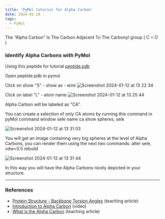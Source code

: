 ```yaml
---
title: 'PyMol tutorial for Alpha Carbon'
date: 2024-01-24
tags:
  - PyMol
---
```

The “Alpha Carbon” Is The Carbon Adjacent To The Carbonyl group ( C = O )

### Identify Alpha Carbons with PyMol

Using this peptide for tutorial
[peptide.pdb](../files/peptide.pdb)

Open peptide.pdb in pymol

Click on show "S" - show as - wire
![Screenshot 2024-01-12 at 13 22 34](https://github.com/simoneatt11/simoneatt11.github.io/assets/61795621/105dd5d1-876e-4f46-a1c5-5ac7ba04eb68)

Click on label "L" - atom name
![Screenshot 2024-01-12 at 13 25 44](https://github.com/simoneatt11/simoneatt11.github.io/assets/61795621/1af15be4-00ed-410d-ae4e-98de2417aa63)

Alpha Carbon will be labeled as "CA".

You can create a selection of only CA atoms by running this command in pyMol command window
sele name ca
show spheres, sele

![Screenshot 2024-01-12 at 13 31 03](https://github.com/simoneatt11/simoneatt11.github.io/assets/61795621/c99d1ada-7f1d-43ed-816e-6e4758a76864)

You will get an image containing very big spheres at the level of Alpha Carbons, you can render them using the next two commands:
alter sele, vdw=0.5
rebuild

![Screenshot 2024-01-12 at 13 31 44](https://github.com/simoneatt11/simoneatt11.github.io/assets/61795621/76cf53ec-7830-4c5f-b3d8-f54c19259b92)

In this way you will have the Alpha Carbons nicely depicted in your structure. 

---
### References
- [Protein Structure - Backbone Torsion Angles](http://www.bioinf.org.uk/teaching/bioc0008/page03.html) (teaching article)
- [Introduction to Alpha Carbon](https://www.youtube.com/watch?v=3PsZSXB4E3Q) (video)
- [What is the Alpha Carbon](https://www.masterorganicchemistry.com/2012/03/26/weird-nomenclature-in-carbonyl-chemistry/#:~:text=The%20%E2%80%9CAlpha%20Carbon%E2%80%9D%20Is%20The%20Carbon%20Adjacent%20To%20The%20Carbonyl,-The%20functional%20group&text=In%20organic%20chemistry%2C%20it's%20common,carbon%E2%80%9D%2C%20and%20so%20on.) (teaching article)
